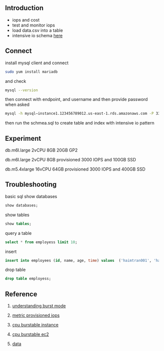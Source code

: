 ## Introduction
- iops and cost 
- test and monitor iops 
- load data.csv into a table
- intensive io schema [here](https://github.com/aws-samples/specialty-practice-code-samples/blob/master/choose-between-gp2-and-io1/mysql-create-table.sql)

## Connect 
install mysql client and connect 
```bash 
sudo yum install mariadb
```
and check 
```bash 
mysql --version
```
then connect with endpoint, and username and then provide password when asked 
```bash 
mysql -h mysql–instance1.123456789012.us-east-1.rds.amazonaws.com -P 3306 -u mymasteruser -p
```
then run the schmea.sql to create table and index with intensive io pattern 

## Experiment
db.m6l.large 2vCPU 8GB 20GB GP2 


db.m6l.large 2vCPU 8GB provisioned 3000 IOPS and 100GB SSD 


db.m5.4xlarge 16vCPU 64GB provisioned 3000 IOPS and 400GB SSD 


## Troubleshooting 
basic sql show databases 
```sql
show databases; 
```

show tables 
```sql 
show tables; 
```

query a table 
```sql 
select * from employess limit 10; 
```

insert 
```sql 
insert into employees (id, name, age, time) values  ('haimtran001', 'haimtran', 30, '2022-49-09/06/22-03-49-38');
```

drop table 
```sql
drop table employess; 
```


## Reference 
1. [understanding burst mode](https://aws.amazon.com/blogs/database/understanding-burst-vs-baseline-performance-with-amazon-rds-and-gp2/)

2. [metric provisioned iops](https://aws.amazon.com/blogs/database/how-to-use-cloudwatch-metrics-to-decide-between-general-purpose-or-provisioned-iops-for-your-rds-database/)

3. [cpu burstable instance](https://docs.aws.amazon.com/AmazonRDS/latest/UserGuide/Concepts.DBInstanceClass.html)

4. [cpu burstable ec2](https://docs.aws.amazon.com/AWSEC2/latest/UserGuide/burstable-performance-instances.html)

5. [data](https://aws-blogs-artifacts-public.s3.amazonaws.com/artifacts/DBBLOG-1922/sample-dataset.zip)

